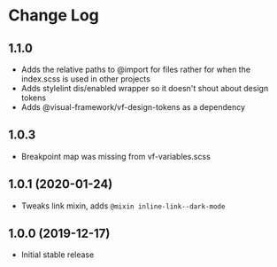 # Change Log

## 1.1.0

* Adds the relative paths to @import for files rather for when the index.scss is used in other projects
* Adds stylelint dis/enabled wrapper so it doesn't shout about design tokens
* Adds @visual-framework/vf-design-tokens as a dependency

## 1.0.3

* Breakpoint map was missing from vf-variables.scss

## 1.0.1 (2020-01-24)

* Tweaks link mixin, adds `@mixin inline-link--dark-mode`

## 1.0.0 (2019-12-17)

* Initial stable release
